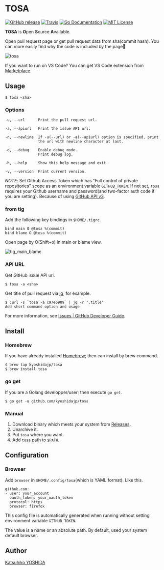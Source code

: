 # TOSA

[![GitHub release](https://img.shields.io/github/release/kyoshidajp/tosa.svg?style=flat-square)][release]
[![Travis](https://travis-ci.org/kyoshidajp/tosa.svg?branch=master)](https://travis-ci.org/kyoshidajp/tosa)
[![Go Documentation](http://img.shields.io/badge/go-documentation-blue.svg?style=flat-square)][godocs]
[![MIT License](http://img.shields.io/badge/license-MIT-blue.svg?style=flat-square)][license]

[release]: https://github.com/kyoshidajp/tosa/releases
[license]: https://github.com/kyoshidajp/tosa/blob/master/LICENSE
[godocs]: http://godoc.org/github.com/kyoshidajp/tosa

**TOSA** is **O**pen **S**ource **A**vailable.

Open pull request page or get pull request data from sha(commit hash). You can more easily find why the code is included by the page:mag_right:

![tosa](https://user-images.githubusercontent.com/3317191/35214690-57fabb5e-ffa5-11e7-90b0-1a1d9f50ebab.gif)

If you want to run on VS Code? You can get VS Code extension from [Marketplace](https://marketplace.visualstudio.com/items?itemName=kyoshidajp.vscode-tosa).

## Usage

```
$ tosa <sha>
```

### Options

```
-u, --url      Print the pull request url.

-a, --apiurl   Print the issue API url.

-n, --newline  If -u(--url) or -a(--apiurl) option is specified, print
               the url with newline character at last.

-d, --debug    Enable debug mode.
               Print debug log.

-h, --help     Show this help message and exit.

-v, --version  Print current version.
```

*NOTE*: Set Github Access Token which has "Full control of private repositories" scope as an environment variable `GITHUB_TOKEN`. If not set, `tosa` requires your Github username and password(and two-factor auth code if you are setting). Because of using [GitHub API v3](https://developer.github.com/v3/).


### from tig

Add the following key bindings in `$HOME/.tigrc`.

```
bind main O @tosa %(commit)
bind blame O @tosa %(commit)
```

Open page by O(Shift+o) in main or blame view.

![tig_main_blame](https://user-images.githubusercontent.com/3317191/34467237-ac5e76f4-ef2e-11e7-889d-6d28bf03b04d.gif)

### API URL

Get GitHub issue API url.

```
$ tosa -a <sha>
```

Get title of pull request via [jq](https://stedolan.github.io/jq/), for example.

```
$ curl -s `tosa -a c97e6909` | jq -r '.title'
Add short command option and usage
```

For more information, see [Issues \| GitHub Developer Guide](https://developer.github.com/v3/issues/#get-a-single-issue). 

## Install

### Homebrew

If you have already installed [Homebrew](http://brew.sh/); then can install by brew command.

```
$ brew tap kyoshidajp/tosa
$ brew install tosa
```

### go get

If you are a Golang developper/user; then execute `go get`.

```
$ go get -u github.com/kyoshidajp/tosa
```

### Manual

1. Download binary which meets your system from [Releases](release).
1. Unarchive it.
1. Put `tosa` where you want.
1. Add `tosa` path to `$PATH`.

## Configuration

### Browser

Add `browser` in `$HOME/.config/tosa`(which is YAML format). Like this.

```
github.com:
- user: your_account
  oauth_token: your_oauth_token
  protocol: https
  browser: firefox
```

This config file is automatically generated when running without setting environment variable `GITHUB_TOKEN`.

The value is a name or an absolute path. By default, used your system default browser.

## Author

[Katsuhiko YOSHIDA](https://github.com/kyoshidajp)
